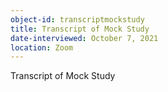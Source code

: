 ```yaml
---
object-id: transcriptmockstudy
title: Transcript of Mock Study
date-interviewed: October 7, 2021
location: Zoom
---
```


Transcript of Mock Study
